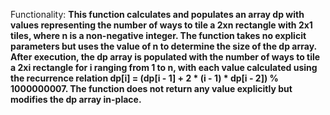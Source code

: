 Functionality: **This function calculates and populates an array dp with values representing the number of ways to tile a 2xn rectangle with 2x1 tiles, where n is a non-negative integer. The function takes no explicit parameters but uses the value of n to determine the size of the dp array. After execution, the dp array is populated with the number of ways to tile a 2xi rectangle for i ranging from 1 to n, with each value calculated using the recurrence relation dp[i] = (dp[i - 1] + 2 * (i - 1) * dp[i - 2]) % 1000000007. The function does not return any value explicitly but modifies the dp array in-place.**
